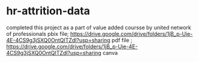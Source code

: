 # hr-attrition-data
completed this project as a part of value added coursse by united network of professionals
pbix file;
https://drive.google.com/drive/folders/1jB_p-Uie-4E-4CS9g3jSXQ0OntQITZdl?usp=sharing
pdf file ;
https://drive.google.com/drive/folders/1jB_p-Uie-4E-4CS9g3jSXQ0OntQITZdl?usp=sharing
canva 
